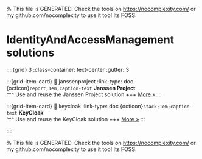
% This file is GENERATED. Check the tools on https://nocomplexity.com/ or my github.com/nocomplexity to use it too! Its FOSS. 

# IdentityAndAccessManagement solutions 
::::{grid} 3
:class-container: text-center
:gutter: 3 

:::{grid-item-card}
:link: janssenproject
:link-type: doc
{octicon}`report;1em;caption-text` **Janssen Project**        
^^^
Use and reuse the Janssen Project solution
+++
[More »](janssenproject)
:::

:::{grid-item-card}
:link: keycloak
:link-type: doc
{octicon}`stack;1em;caption-text` **KeyCloak**        
^^^
Use and reuse the KeyCloak solution
+++
[More »](keycloak)
:::

::::


% This file is GENERATED. Check the tools on https://nocomplexity.com/ or my github.com/nocomplexity to use it too! Its FOSS. 

